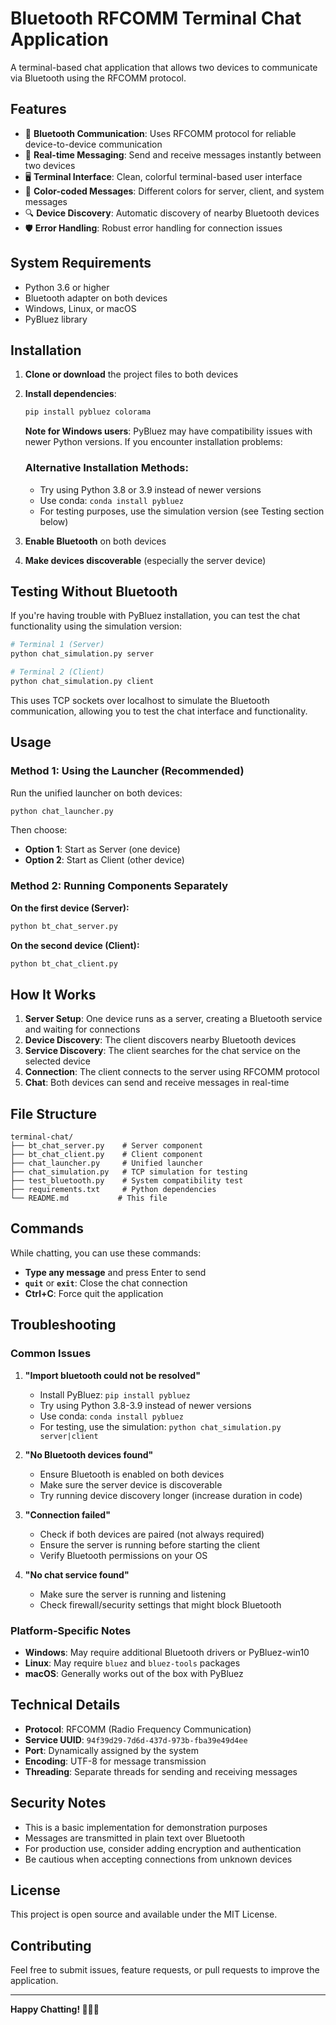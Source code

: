 # Bluetooth RFCOMM Terminal Chat Application

A terminal-based chat application that allows two devices to communicate via Bluetooth using the RFCOMM protocol.

## Features

- 🔵 **Bluetooth Communication**: Uses RFCOMM protocol for reliable device-to-device communication
- 💬 **Real-time Messaging**: Send and receive messages instantly between two devices
- 🖥️ **Terminal Interface**: Clean, colorful terminal-based user interface
- 🎨 **Color-coded Messages**: Different colors for server, client, and system messages
- 🔍 **Device Discovery**: Automatic discovery of nearby Bluetooth devices
- 🛡️ **Error Handling**: Robust error handling for connection issues

## System Requirements

- Python 3.6 or higher
- Bluetooth adapter on both devices
- Windows, Linux, or macOS
- PyBluez library

## Installation

1. **Clone or download** the project files to both devices
2. **Install dependencies**:
   ```bash
   pip install pybluez colorama
   ```
   
   **Note for Windows users**: PyBluez may have compatibility issues with newer Python versions. If you encounter installation problems:
   
   ### Alternative Installation Methods:
   - Try using Python 3.8 or 3.9 instead of newer versions
   - Use conda: `conda install pybluez`
   - For testing purposes, use the simulation version (see Testing section below)

3. **Enable Bluetooth** on both devices
4. **Make devices discoverable** (especially the server device)

## Testing Without Bluetooth

If you're having trouble with PyBluez installation, you can test the chat functionality using the simulation version:

```bash
# Terminal 1 (Server)
python chat_simulation.py server

# Terminal 2 (Client)
python chat_simulation.py client
```

This uses TCP sockets over localhost to simulate the Bluetooth communication, allowing you to test the chat interface and functionality.

## Usage

### Method 1: Using the Launcher (Recommended)

Run the unified launcher on both devices:

```bash
python chat_launcher.py
```

Then choose:
- **Option 1**: Start as Server (one device)
- **Option 2**: Start as Client (other device)

### Method 2: Running Components Separately

**On the first device (Server):**
```bash
python bt_chat_server.py
```

**On the second device (Client):**
```bash
python bt_chat_client.py
```

## How It Works

1. **Server Setup**: One device runs as a server, creating a Bluetooth service and waiting for connections
2. **Device Discovery**: The client discovers nearby Bluetooth devices
3. **Service Discovery**: The client searches for the chat service on the selected device
4. **Connection**: The client connects to the server using RFCOMM protocol
5. **Chat**: Both devices can send and receive messages in real-time

## File Structure

```
terminal-chat/
├── bt_chat_server.py    # Server component
├── bt_chat_client.py    # Client component  
├── chat_launcher.py     # Unified launcher
├── chat_simulation.py   # TCP simulation for testing
├── test_bluetooth.py    # System compatibility test
├── requirements.txt     # Python dependencies
└── README.md           # This file
```

## Commands

While chatting, you can use these commands:
- **Type any message** and press Enter to send
- **`quit`** or **`exit`**: Close the chat connection
- **Ctrl+C**: Force quit the application

## Troubleshooting

### Common Issues

1. **"Import bluetooth could not be resolved"**
   - Install PyBluez: `pip install pybluez`
   - Try using Python 3.8-3.9 instead of newer versions
   - Use conda: `conda install pybluez`
   - For testing, use the simulation: `python chat_simulation.py server|client`

2. **"No Bluetooth devices found"**
   - Ensure Bluetooth is enabled on both devices
   - Make sure the server device is discoverable
   - Try running device discovery longer (increase duration in code)

3. **"Connection failed"**
   - Check if both devices are paired (not always required)
   - Ensure the server is running before starting the client
   - Verify Bluetooth permissions on your OS

4. **"No chat service found"**
   - Make sure the server is running and listening
   - Check firewall/security settings that might block Bluetooth

### Platform-Specific Notes

- **Windows**: May require additional Bluetooth drivers or PyBluez-win10
- **Linux**: May require `bluez` and `bluez-tools` packages
- **macOS**: Generally works out of the box with PyBluez

## Technical Details

- **Protocol**: RFCOMM (Radio Frequency Communication)
- **Service UUID**: `94f39d29-7d6d-437d-973b-fba39e49d4ee`
- **Port**: Dynamically assigned by the system
- **Encoding**: UTF-8 for message transmission
- **Threading**: Separate threads for sending and receiving messages

## Security Notes

- This is a basic implementation for demonstration purposes
- Messages are transmitted in plain text over Bluetooth
- For production use, consider adding encryption and authentication
- Be cautious when accepting connections from unknown devices

## License

This project is open source and available under the MIT License.

## Contributing

Feel free to submit issues, feature requests, or pull requests to improve the application.

---

**Happy Chatting! 📱💬🔵**
